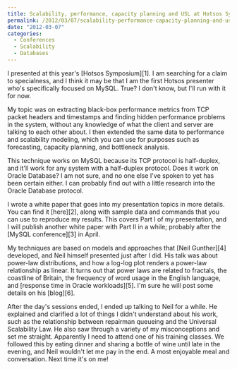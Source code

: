 ```yaml
---
title: Scalability, performance, capacity planning and USL at Hotsos Symposium
permalink: /2012/03/07/scalability-performance-capacity-planning-and-usl-at-hotsos-symposium/
date: "2012-03-07"
categories:
  - Conferences
  - Scalability
  - Databases
---
```

I presented at this year's [Hotsos Symposium][1]. I am searching for a claim to specialness, and I think it may be that I am the first Hotsos presenter who's specifically focused on MySQL. True? I don't know, but I'll run with it for now.

My topic was on extracting black-box performance metrics from TCP packet headers and timestamps and finding hidden performance problems in the system, without any knowledge of what the client and server are talking to each other about. I then extended the same data to performance and scalability modeling, which you can use for purposes such as forecasting, capacity planning, and bottleneck analysis.

This technique works on MySQL because its TCP protocol is half-duplex, and it'll work for any system with a half-duplex protocol. Does it work on Oracle Database? I am not sure, and no one else I've spoken to yet has been certain either. I can probably find out with a little research into the Oracle Database protocol.

I wrote a white paper that goes into my presentation topics in more details. You can find it [here][2], along with sample data and commands that you can use to reproduce my results. This covers Part I of my presentation, and I will publish another white paper with Part II in a while; probably after the [MySQL conference][3] in April.

My techniques are based on models and approaches that [Neil Gunther][4] developed, and Neil himself presented just after I did. His talk was about power-law distributions, and how a log-log plot renders a power-law relationship as linear. It turns out that power laws are related to fractals, the coastline of Britain, the frequency of word usage in the English language, and [response time in Oracle workloads][5]. I'm sure he will post some details on his [blog][6].

After the day's sessions ended, I ended up talking to Neil for a while. He explained and clarified a lot of things I didn't understand about his work, such as the relationship between repairman queueing and the Universal Scalability Law. He also saw through a variety of my misconceptions and set me straight. Apparently I need to attend one of his training classes. We followed this by eating dinner and sharing a bottle of wine until late in the evening, and Neil wouldn't let me pay in the end. A most enjoyable meal and conversation. Next time it's on me!

